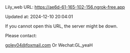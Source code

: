Lily_web URL: https://ae6d-61-165-102-156.ngrok-free.app

Updated at: 2024-12-10 20:04:01

If you cannot open this URL, the server might be down.

Please contact: 

goley04@foxmail.com Or Wechat:GL_yeaH